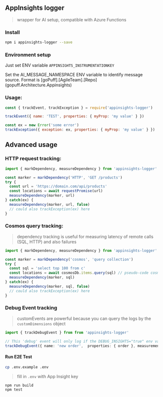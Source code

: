 ## AppInsights logger
> wrapper for AI setup, compatible with Azure Functions

### Install
```sh
npm i appinsights-logger --save
```

### Environment setup
Just set ENV variable `APPINSIGHTS_INSTRUMENTATIONKEY`

Set the AI_MESSAGE_NAMESPACE ENV variable to identify message source. Format is [goPuff].[AgileTeam].[Repo] (gopuff.Architecture.Appinsights)

### Usage:
```js
const { trackEvent, trackException } = require('appinsights-logger')

trackEvent({ name: 'TEST', properties: { myProp: 'my value' } })

const ex = new Error('some error')
trackException({ exception: ex, properties: { myProp: 'my value' } })
```

## Advanced usage

### HTTP request tracking:

```ts
import { markDependency, measureDependency } from 'appinsights-logger'

const marker = markDependency('HTTP', 'GET /products')
try {
  const url = 'https://domain.com/api/products'
  const locations = await requestPromise(url)
  measureDependency(marker, url)
} catch(ex) {
  measureDependency(marker, url, false)
  // could also trackException(ex) here
}
```

### Cosmos query tracking:
> dependency tracking is useful for measuring latency of remote calls (SQL, HTTP) and also failures

```ts
import { markDependency, measureDependency } from 'appinsights-logger'

const marker = markDependency('cosmos', 'query collection')
try {
  const sql = 'select top 100 from c'
  const locations = await cosmosDb.items.query(sql) // pseudo-code cosmos query
  measureDependency(marker, sql)
} catch(ex) {
  measureDependency(marker, sql, false)
  // could also trackException(ex) here
}
```


### Debug Event tracking
> customEvents are powerful because you can query the logs by the `customDimensions` object

```ts
import { trackDebugEvent } from from 'appinsights-logger'

// This 'debug' event will only log if the DEBUG_INSIGHTS="true" env var is set
trackDebugEvent({ name: 'new order',  properties: { order }, measurements: { productCount: order.products.length } }) 
```



#### Run E2E Test

```sh
cp .env.example .env
```
> fill in `.env` with App Insight key

```sh
npm run build
npm test
```

